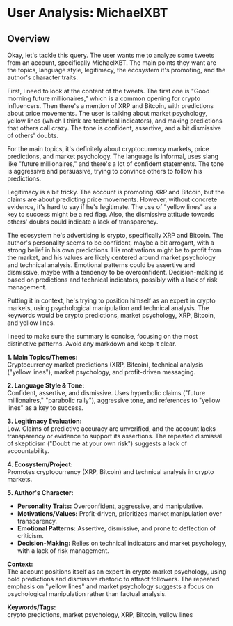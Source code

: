 # User Analysis: MichaelXBT

## Overview

<think>
Okay, let's tackle this query. The user wants me to analyze some tweets from an account, specifically MichaelXBT. The main points they want are the topics, language style, legitimacy, the ecosystem it's promoting, and the author's character traits.

First, I need to look at the content of the tweets. The first one is "Good morning future millionaires," which is a common opening for crypto influencers. Then there's a mention of XRP and Bitcoin, with predictions about price movements. The user is talking about market psychology, yellow lines (which I think are technical indicators), and making predictions that others call crazy. The tone is confident, assertive, and a bit dismissive of others' doubts.

For the main topics, it's definitely about cryptocurrency markets, price predictions, and market psychology. The language is informal, uses slang like "future millionaires," and there's a lot of confident statements. The tone is aggressive and persuasive, trying to convince others to follow his predictions.

Legitimacy is a bit tricky. The account is promoting XRP and Bitcoin, but the claims are about predicting price movements. However, without concrete evidence, it's hard to say if he's legitimate. The use of "yellow lines" as a key to success might be a red flag. Also, the dismissive attitude towards others' doubts could indicate a lack of transparency.

The ecosystem he's advertising is crypto, specifically XRP and Bitcoin. The author's personality seems to be confident, maybe a bit arrogant, with a strong belief in his own predictions. His motivations might be to profit from the market, and his values are likely centered around market psychology and technical analysis. Emotional patterns could be assertive and dismissive, maybe with a tendency to be overconfident. Decision-making is based on predictions and technical indicators, possibly with a lack of risk management.

Putting it in context, he's trying to position himself as an expert in crypto markets, using psychological manipulation and technical analysis. The keywords would be crypto predictions, market psychology, XRP, Bitcoin, and yellow lines.

I need to make sure the summary is concise, focusing on the most distinctive patterns. Avoid any markdown and keep it clear.
</think>

**1. Main Topics/Themes:**  
Cryptocurrency market predictions (XRP, Bitcoin), technical analysis ("yellow lines"), market psychology, and profit-driven messaging.  

**2. Language Style & Tone:**  
Confident, assertive, and dismissive. Uses hyperbolic claims ("future millionaires," "parabolic rally"), aggressive tone, and references to "yellow lines" as a key to success.  

**3. Legitimacy Evaluation:**  
Low. Claims of predictive accuracy are unverified, and the account lacks transparency or evidence to support its assertions. The repeated dismissal of skepticism ("Doubt me at your own risk") suggests a lack of accountability.  

**4. Ecosystem/Project:**  
Promotes cryptocurrency (XRP, Bitcoin) and technical analysis in crypto markets.  

**5. Author's Character:**  
- **Personality Traits:** Overconfident, aggressive, and manipulative.  
- **Motivations/Values:** Profit-driven, prioritizes market manipulation over transparency.  
- **Emotional Patterns:** Assertive, dismissive, and prone to deflection of criticism.  
- **Decision-Making:** Relies on technical indicators and market psychology, with a lack of risk management.  

**Context:**  
The account positions itself as an expert in crypto market psychology, using bold predictions and dismissive rhetoric to attract followers. The repeated emphasis on "yellow lines" and market psychology suggests a focus on psychological manipulation rather than factual analysis.  

**Keywords/Tags:**  
crypto predictions, market psychology, XRP, Bitcoin, yellow lines